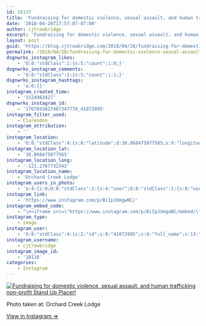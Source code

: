 ```yaml
---
id: 10137
title: 'Fundraising for domestic violence, sexual assault, and human trafficking non-profit Stand Up Placer!'
date: '2018-04-28T17:57:07-07:00'
author: cjtrowbridge
excerpt: 'Fundraising for domestic violence, sexual assault, and human trafficking non-profit Stand Up Placer!'
layout: post
guid: 'https://blog.cjtrowbridge.com/2018/04/28/fundraising-for-domestic-violence-sexual-assault-and-human-trafficking-non-profit-stand-up-placer/'
permalink: /2018/04/28/fundraising-for-domestic-violence-sexual-assault-and-human-trafficking-non-profit-stand-up-placer/
dsgnwrks_instagram_likes:
    - 'O:8:"stdClass":1:{s:5:"count";i:8;}'
dsgnwrks_instagram_comments:
    - 'O:8:"stdClass":1:{s:5:"count";i:1;}'
dsgnwrks_instagram_hashtags:
    - 'a:0:{}'
instagram_created_time:
    - '1524963427'
dsgnwrks_instagram_id:
    - '1767843817467347778_41872995'
instagram_filter_used:
    - Clarendon
instagram_attribution:
    - ''
instagram_location:
    - 'O:8:"stdClass":4:{s:8:"latitude";d:38.868475877565;s:9:"longitude";d:-121.2767732342;s:4:"name";s:19:"Orchard Creek Lodge";s:2:"id";i:228204191;}'
instagram_location_lat:
    - '38.868475877565'
instagram_location_long:
    - '-121.2767732342'
instagram_location_name:
    - 'Orchard Creek Lodge'
instagram_users_in_photo:
    - 'a:4:{i:0;O:8:"stdClass":2:{s:4:"user";O:8:"stdClass":1:{s:8:"username";s:12:"cjtrowbridge";}s:8:"position";O:8:"stdClass":2:{s:1:"x";d:0.8204079999999999;s:1:"y";d:0.42403644;}}i:1;O:8:"stdClass":2:{s:4:"user";O:8:"stdClass":1:{s:8:"username";s:11:"the_trowbro";}s:8:"position";O:8:"stdClass":2:{s:1:"x";d:0.5611111;s:1:"y";d:0.3888889;}}i:2;O:8:"stdClass":2:{s:4:"user";O:8:"stdClass":1:{s:8:"username";s:19:"jennyhortondavidson";}s:8:"position";O:8:"stdClass":2:{s:1:"x";d:0.14267653;s:1:"y";d:0.5138889;}}i:3;O:8:"stdClass":2:{s:4:"user";O:8:"stdClass":1:{s:8:"username";s:9:"bobbylsma";}s:8:"position";O:8:"stdClass":2:{s:1:"x";d:0.36388889999999996;s:1:"y";d:0.4467739;}}}'
instagram_link:
    - 'https://www.instagram.com/p/BiIpJXmgwNC/'
instagram_embed_code:
    - "\n<iframe src=\"https://www.instagram.com/p/BiIpJXmgwNC/embed/\" width=\"612\" height=\"710\" frameborder=\"0\" scrolling=\"no\" allowtransparency=\"true\" class=\"insta-image-embed\"></iframe>\n"
instagram_type:
    - image
instagram_user:
    - 'O:8:"stdClass":4:{s:2:"id";s:8:"41872995";s:9:"full_name";s:13:"CJ Trowbridge";s:15:"profile_picture";s:141:"https://scontent.cdninstagram.com/vp/f708ff53c279f1837541e07836a542d3/5B912C1C/t51.2885-19/s150x150/13724650_1188772791164794_142557231_a.jpg";s:8:"username";s:12:"cjtrowbridge";}'
instagram_username:
    - cjtrowbridge
instagram_image_id:
    - '10138'
categories:
    - Instagram
---
```


[![Fundraising for domestic violence, sexual assault, and human trafficking non-profit Stand Up Placer!](https://blog.cjtrowbridge.com/wp-content/uploads/2018/04/1524963427-1-1.jpg)](https://www.instagram.com/p/BiIpJXmgwNC/)

Photo taken at: Orchard Creek Lodge

[View in Instagram ⇒](https://www.instagram.com/p/BiIpJXmgwNC/)